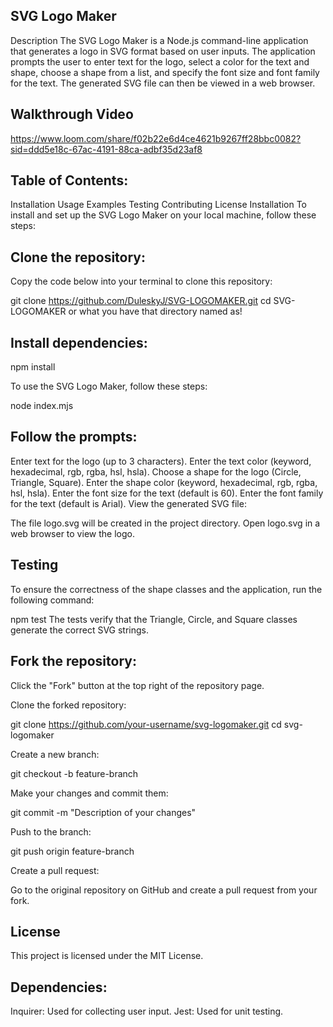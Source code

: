 ## SVG Logo Maker
Description
The SVG Logo Maker is a Node.js command-line application that generates a logo in SVG format based on user inputs. The application prompts the user to enter text for the logo, select a color for the text and shape, choose a shape from a list, and specify the font size and font family for the text. The generated SVG file can then be viewed in a web browser.

## Walkthrough Video
https://www.loom.com/share/f02b22e6d4ce4621b9267ff28bbc0082?sid=ddd5e18c-67ac-4191-88ca-adbf35d23af8 

## Table of Contents:
Installation
Usage
Examples
Testing
Contributing
License
Installation
To install and set up the SVG Logo Maker on your local machine, follow these steps:

## Clone the repository:

Copy the code below into your terminal to clone this repository:

git clone https://github.com/DuleskyJ/SVG-LOGOMAKER.git
cd SVG-LOGOMAKER or what you have that directory named as!

## Install dependencies:

npm install

To use the SVG Logo Maker, follow these steps:

node index.mjs

## Follow the prompts:

Enter text for the logo (up to 3 characters).
Enter the text color (keyword, hexadecimal, rgb, rgba, hsl, hsla).
Choose a shape for the logo (Circle, Triangle, Square).
Enter the shape color (keyword, hexadecimal, rgb, rgba, hsl, hsla).
Enter the font size for the text (default is 60).
Enter the font family for the text (default is Arial).
View the generated SVG file:

The file logo.svg will be created in the project directory.
Open logo.svg in a web browser to view the logo.

## Testing
To ensure the correctness of the shape classes and the application, run the following command:

npm test
The tests verify that the Triangle, Circle, and Square classes generate the correct SVG strings.

## Fork the repository:

Click the "Fork" button at the top right of the repository page.

Clone the forked repository:

git clone https://github.com/your-username/svg-logomaker.git
cd svg-logomaker

Create a new branch:

git checkout -b feature-branch

Make your changes and commit them:

git commit -m "Description of your changes"

Push to the branch:

git push origin feature-branch

Create a pull request:

Go to the original repository on GitHub and create a pull request from your fork.

## License
This project is licensed under the MIT License. 

## Dependencies:
Inquirer: Used for collecting user input.
Jest: Used for unit testing.
